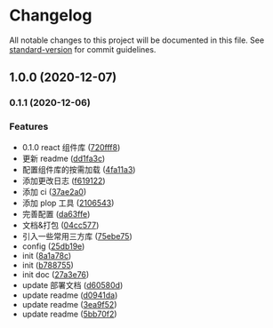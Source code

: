 # Changelog

All notable changes to this project will be documented in this file. See [standard-version](https://github.com/conventional-changelog/standard-version) for commit guidelines.

## 1.0.0 (2020-12-07)

### 0.1.1 (2020-12-06)

### Features

- 0.1.0 react 组件库 ([720fff8](https://github.com/leitingting08/react-components/commit/720fff8cd62797aafde7c7dc26a1635827138afb))
- 更新 readme ([dd1fa3c](https://github.com/leitingting08/react-components/commit/dd1fa3c1b455711ace695d3646c2f3aeee8f400a))
- 配置组件库的按需加载 ([4fa11a3](https://github.com/leitingting08/react-components/commit/4fa11a379aa4736ee5c0e98931a144b1182678b2))
- 添加更改日志 ([f619122](https://github.com/leitingting08/react-components/commit/f61912230068eaf58697b84f79120eb42ef38661))
- 添加 ci ([37ae2a0](https://github.com/leitingting08/react-components/commit/37ae2a0001925a82074dc8b7fc86ae33c0f55449))
- 添加 plop 工具 ([2106543](https://github.com/leitingting08/react-components/commit/2106543b189daa246e305df7f107849b8e000abb))
- 完善配置 ([da63ffe](https://github.com/leitingting08/react-components/commit/da63ffef07f242d2fb39696af3d48ec285391c0c))
- 文档&打包 ([04cc577](https://github.com/leitingting08/react-components/commit/04cc577968cc6b0abbfbac7c5b3fd2a18264f647))
- 引入一些常用三方库 ([75ebe75](https://github.com/leitingting08/react-components/commit/75ebe7519a2c56243d6192563484ab59c623b0fe))
- config ([25db19e](https://github.com/leitingting08/react-components/commit/25db19efdf70177732a80acc6b043939f1a247a3))
- init ([8a1a78c](https://github.com/leitingting08/react-components/commit/8a1a78cf0ffd67407317d44b2917145a7fb42136))
- init ([b788755](https://github.com/leitingting08/react-components/commit/b788755fb10e56d40ea4353e1388f2e9263f5168))
- init doc ([27a3e76](https://github.com/leitingting08/react-components/commit/27a3e76ac5f0c4d835b5bda49e93ca0b7d07a052))
- update 部署文档 ([d60580d](https://github.com/leitingting08/react-components/commit/d60580d6ed082229f23880ec3aadc062f0035940))
- update readme ([d0941da](https://github.com/leitingting08/react-components/commit/d0941da25feaab1d6a60451511f69bf6dd5489d2))
- update readme ([3ea9f52](https://github.com/leitingting08/react-components/commit/3ea9f5287b674fd176a08eac1af605a8443111d5))
- update readme ([5bb70f2](https://github.com/leitingting08/react-components/commit/5bb70f24ac853f754f581013ece66015cbcd6f9b))

